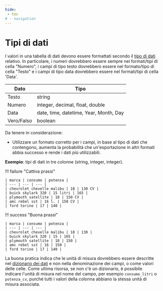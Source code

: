 ```yaml
---
hide:
 - toc
# - navigation
---
```


# Tipi di dati

I valori in una tabella di dati devono essere formattati secondo il [tipo di dati](https://www.w3.org/TR/xmlschema/) relativo. In particolare, i numeri dovrebbero essere sempre nei formati/tipi di cella "Numero", i campi di tipo testo dovrebbero essere nel formato/tipo di cella "Testo" e i campi di tipo data dovrebbero essere nel formati/tipi di cella 'Data'.

| Dato | Tipo |
| --- | --- |
| Testo | string |
| Numero | integer, decimal, float, double |
| Data | date, time, datetime, Year, Month, Day |
|Vero/Falso| boolean |

Da tenere in considerazione:

- Utilizzare un formato corretto per i campi, in base al tipo di dati che contengono, aumenta la probabilità che un'esportazione in altri formati abbia successo e rende i dati più utilizzabili.

**Esempio**: tipi di dati in tre colonne (string, integer, integer).

!!! failure "Cattiva prassi"

    | marca | consumo | potenza |
    | --- | --- | --- |
    | chevrolet chevelle malibu | 18 | 130 CV |
    | buick skylark 320 | 15 litri | 165 |
    | plymouth satellite | 18 | 150 CV |
    | amc rebel sst | 16 l. | 150 CV |
    | ford torino | 17 | 140 |

!!! success "Buona prassi"

    | marca | consumo | potenza |
    | --- | --- | --- |
    | chevrolet chevelle malibu | 18 | 130 |
    | buick skylark 320 | 15 | 165 |
    | plymouth satellite | 18 | 150 |
    | amc rebel sst | 16 | 150 |
    | ford torino | 17 | 140 |

La buona pratica indica che le unità di misura dovrebbero essere descritte nel [dizionario dei dati](../dizionario_dati.md) e non nella denominazione dei campi, o come valori delle celle. Come ultima risorsa, se non c'è un dizionario, è possibile indicare l'unità di misura nel nome del campo, per esempio `consumo_litri` o `potenza_cv`, purché tutti i valori della colonna abbiano la stessa unità di misura associata.

